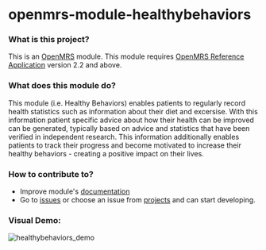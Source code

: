 openmrs-module-healthybehaviors
================================

### What is this project?

This is an [OpenMRS](http://openmrs.org/) module. This module requires [OpenMRS Reference Application](http://openmrs.org/download/) version 2.2 and above.

### What does this module do?

This module (i.e. Healthy Behaviors) enables patients to regularly record health statistics such as information about their diet and excersise. With this information patient specific advice about how their health can be improved can be generated, typically based on advice and statistics that have been verified in independent research. This information additionally enables patients to track their progress and become motivated to increase their healthy behaviors - creating a positive impact on their lives.

### How to contribute to?
 - Improve module's [documentation](https://github.com/personalcancertoolkit/openmrs-module-healthybehaviors/wiki) 
 - Go to [issues](https://github.com/personalcancertoolkit/openmrs-module-healthybehaviors/issues) or choose an issue from [projects](https://github.com/personalcancertoolkit/openmrs-module-healthybehaviors/projects) and can start developing.

### Visual Demo:
![healthybehaviors_demo](https://user-images.githubusercontent.com/10381896/29010175-7680c61e-7af7-11e7-967f-75552d803343.gif)

